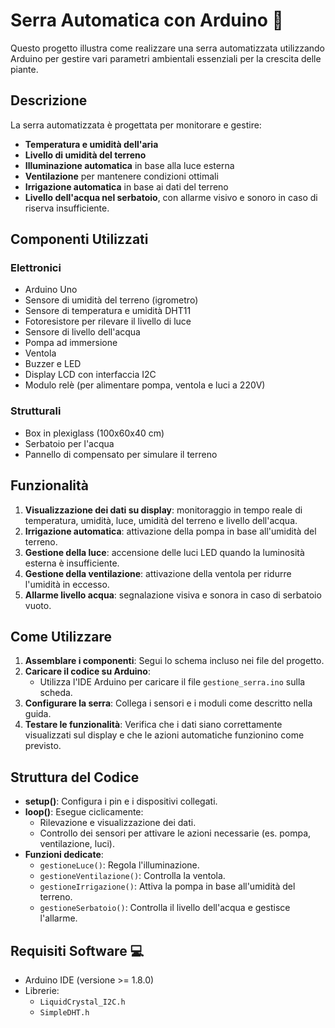 # Serra Automatica con Arduino 🌱

Questo progetto illustra come realizzare una serra automatizzata utilizzando Arduino per gestire vari parametri ambientali essenziali per la crescita delle piante.

## Descrizione

La serra automatizzata è progettata per monitorare e gestire:
- **Temperatura e umidità dell'aria**
- **Livello di umidità del terreno**
- **Illuminazione automatica** in base alla luce esterna
- **Ventilazione** per mantenere condizioni ottimali
- **Irrigazione automatica** in base ai dati del terreno
- **Livello dell'acqua nel serbatoio**, con allarme visivo e sonoro in caso di riserva insufficiente.

## Componenti Utilizzati

### Elettronici
- Arduino Uno
- Sensore di umidità del terreno (igrometro)
- Sensore di temperatura e umidità DHT11
- Fotoresistore per rilevare il livello di luce
- Sensore di livello dell'acqua
- Pompa ad immersione
- Ventola
- Buzzer e LED
- Display LCD con interfaccia I2C
- Modulo relè (per alimentare pompa, ventola e luci a 220V)

### Strutturali
- Box in plexiglass (100x60x40 cm)
- Serbatoio per l'acqua
- Pannello di compensato per simulare il terreno

## Funzionalità

1. **Visualizzazione dei dati su display**: monitoraggio in tempo reale di temperatura, umidità, luce, umidità del terreno e livello dell'acqua.
2. **Irrigazione automatica**: attivazione della pompa in base all'umidità del terreno.
3. **Gestione della luce**: accensione delle luci LED quando la luminosità esterna è insufficiente.
4. **Gestione della ventilazione**: attivazione della ventola per ridurre l'umidità in eccesso.
5. **Allarme livello acqua**: segnalazione visiva e sonora in caso di serbatoio vuoto.

## Come Utilizzare

1. **Assemblare i componenti**: Segui lo schema incluso nei file del progetto.
2. **Caricare il codice su Arduino**:
   - Utilizza l'IDE Arduino per caricare il file `gestione_serra.ino` sulla scheda.
3. **Configurare la serra**: Collega i sensori e i moduli come descritto nella guida.
4. **Testare le funzionalità**: Verifica che i dati siano correttamente visualizzati sul display e che le azioni automatiche funzionino come previsto.

## Struttura del Codice

- **setup()**: Configura i pin e i dispositivi collegati.
- **loop()**: Esegue ciclicamente:
  - Rilevazione e visualizzazione dei dati.
  - Controllo dei sensori per attivare le azioni necessarie (es. pompa, ventilazione, luci).
- **Funzioni dedicate**:
  - `gestioneLuce()`: Regola l'illuminazione.
  - `gestioneVentilazione()`: Controlla la ventola.
  - `gestioneIrrigazione()`: Attiva la pompa in base all'umidità del terreno.
  - `gestioneSerbatoio()`: Controlla il livello dell'acqua e gestisce l'allarme.

## Requisiti Software 💻

- Arduino IDE (versione >= 1.8.0)
- Librerie:
  - `LiquidCrystal_I2C.h`
  - `SimpleDHT.h`
